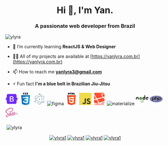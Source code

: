 <h1 align="center">Hi 👋, I'm Yan.</h1>
<h3 align="center">A passionate web developer from Brazil</h3>

<p align="left"> <img src="https://komarev.com/ghpvc/?username=ylyra" alt="ylyra" /> </p>

- 🌱 I’m currently learning **ReactJS & Web Designer**

- 👨‍💻 All of my projects are available at [https://yanlyra.com.br](https://yanlyra.com.br)

- 📫 How to reach me **yanlyra3@gmail.com**

- ⚡ Fun fact **I'm a blue belt in Brazilian Jiu-Jitsu**

<p align="left"><img src="https://raw.githubusercontent.com/devicons/devicon/c5378d6c2510ffa0b3e4475af95618a8048d6cf1/icons/bootstrap/bootstrap-plain.svg" alt="bootstrap" width="40" height="40"/> <img src="https://raw.githubusercontent.com/devicons/devicon/c5378d6c2510ffa0b3e4475af95618a8048d6cf1/icons/css3/css3-original-wordmark.svg" alt="css3" width="40" height="40"/> <img src="https://raw.githubusercontent.com/devicons/devicon/c5378d6c2510ffa0b3e4475af95618a8048d6cf1/icons/electron/electron-original.svg" alt="electron" width="40" height="40"/> <img src="https://www.vectorlogo.zone/logos/figma/figma-icon.svg" alt="figma" width="40" height="40"/> <img src="https://raw.githubusercontent.com/devicons/devicon/c5378d6c2510ffa0b3e4475af95618a8048d6cf1/icons/html5/html5-original-wordmark.svg" alt="html5" width="40" height="40"/> <img src="https://raw.githubusercontent.com/devicons/devicon/c5378d6c2510ffa0b3e4475af95618a8048d6cf1/icons/javascript/javascript-original.svg" alt="javascript" width="40" height="40"/> <img src="https://raw.githubusercontent.com/devicons/devicon/c5378d6c2510ffa0b3e4475af95618a8048d6cf1/icons/laravel/laravel-plain-wordmark.svg" alt="laravel" width="40" height="40"/> <img src="https://raw.githubusercontent.com/prplx/svg-logos/5585531d45d294869c4eaab4d7cf2e9c167710a9/svg/materialize.svg" alt="materialize" width="40" height="40"/> <img src="https://raw.githubusercontent.com/devicons/devicon/c5378d6c2510ffa0b3e4475af95618a8048d6cf1/icons/nodejs/nodejs-original-wordmark.svg" alt="nodejs" width="40" height="40"/> <img src="https://raw.githubusercontent.com/devicons/devicon/c5378d6c2510ffa0b3e4475af95618a8048d6cf1/icons/php/php-original.svg" alt="php" width="40" height="40"/> <img src="https://raw.githubusercontent.com/devicons/devicon/c5378d6c2510ffa0b3e4475af95618a8048d6cf1/icons/sass/sass-original.svg" alt="sass" width="40" height="40"/></p><p></p>

<p>&nbsp;<img align="center" src="https://github-readme-stats.vercel.app/api?username=ylyra&show_icons=true&hide_border=true&count_private=true&theme=vision-friendly-dark&title_color=7159c1&icon_color=7159c1" alt="ylyra" /></p>

<p align="center">
<a href="https://codepen.io/ylyra1" target="blank"><img align="center" src="https://cdn.jsdelivr.net/npm/simple-icons@3.0.1/icons/codepen.svg" alt="ylyra1" height="30" width="30" /></a>
<a href="https://twitter.com/ylyra1" target="blank"><img align="center" src="https://cdn.jsdelivr.net/npm/simple-icons@3.0.1/icons/twitter.svg" alt="ylyra1" height="30" width="30" /></a>
<a href="https://fb.com/ylyra1" target="blank"><img align="center" src="https://cdn.jsdelivr.net/npm/simple-icons@3.0.1/icons/facebook.svg" alt="ylyra1" height="30" width="30" /></a>
<a href="https://instagram.com/ylyra1" target="blank"><img align="center" src="https://cdn.jsdelivr.net/npm/simple-icons@3.0.1/icons/instagram.svg" alt="ylyra1" height="30" width="30" /></a>
</p>
